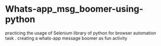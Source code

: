 # Whats-app_msg_boomer-using-python
practicing the usage of Selenium library of python for browser automation task . creating a whats-app message boomer as fun activity  
